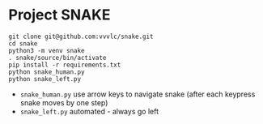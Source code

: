 # Project SNAKE

```
git clone git@github.com:vvvlc/snake.git
cd snake
python3 -m venv snake
. snake/source/bin/activate
pip install -r requirements.txt
python snake_human.py
python snake_left.py
```
* `snake_human.py` use arrow keys to navigate snake (after each keypress snake moves by one step)
* `snake_left.py` automated - always go left

